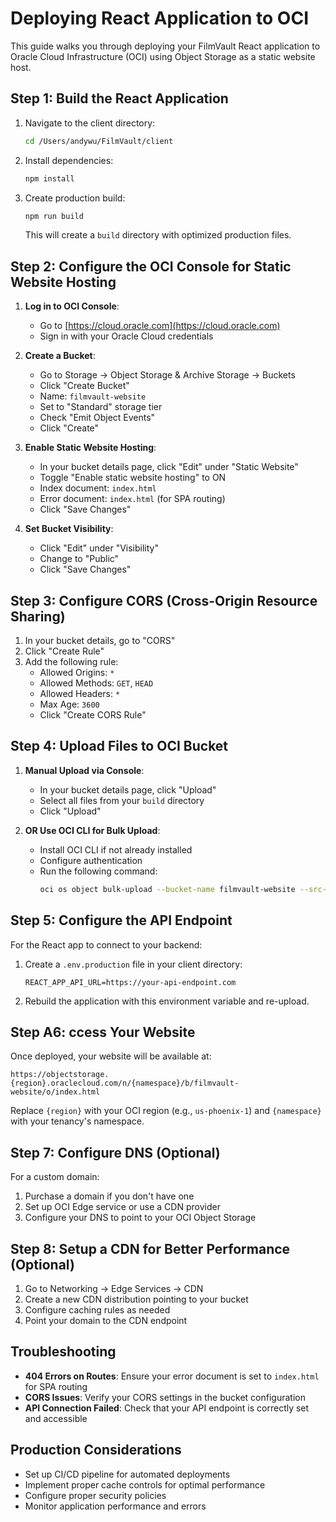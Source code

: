 # Deploying React Application to OCI

This guide walks you through deploying your FilmVault React application to Oracle Cloud Infrastructure (OCI) using Object Storage as a static website host.

## Step 1: Build the React Application

1. Navigate to the client directory:
   ```bash
   cd /Users/andywu/FilmVault/client
   ```

2. Install dependencies:
   ```bash
   npm install
   ```

3. Create production build:
   ```bash
   npm run build
   ```
   This will create a `build` directory with optimized production files.

## Step 2: Configure the OCI Console for Static Website Hosting

1. **Log in to OCI Console**:
   - Go to [https://cloud.oracle.com](https://cloud.oracle.com)
   - Sign in with your Oracle Cloud credentials

2. **Create a Bucket**:
   - Go to Storage → Object Storage & Archive Storage → Buckets
   - Click "Create Bucket"
   - Name: `filmvault-website`
   - Set to "Standard" storage tier
   - Check "Emit Object Events" 
   - Click "Create"

3. **Enable Static Website Hosting**:
   - In your bucket details page, click "Edit" under "Static Website"
   - Toggle "Enable static website hosting" to ON
   - Index document: `index.html`
   - Error document: `index.html` (for SPA routing)
   - Click "Save Changes"

4. **Set Bucket Visibility**:
   - Click "Edit" under "Visibility"
   - Change to "Public"
   - Click "Save Changes"

## Step 3: Configure CORS (Cross-Origin Resource Sharing)

1. In your bucket details, go to "CORS"
2. Click "Create Rule"
3. Add the following rule:
   - Allowed Origins: `*`
   - Allowed Methods: `GET`, `HEAD`
   - Allowed Headers: `*`
   - Max Age: `3600`
   - Click "Create CORS Rule"

## Step 4: Upload Files to OCI Bucket

1. **Manual Upload via Console**:
   - In your bucket details page, click "Upload"
   - Select all files from your `build` directory
   - Click "Upload"

2. **OR Use OCI CLI for Bulk Upload**:
   - Install OCI CLI if not already installed
   - Configure authentication
   - Run the following command:
     ```bash
     oci os object bulk-upload --bucket-name filmvault-website --src-dir /Users/andywu/FilmVault/client/build --content-type auto
     ```

## Step 5: Configure the API Endpoint 

For the React app to connect to your backend:

1. Create a `.env.production` file in your client directory:
   ```
   REACT_APP_API_URL=https://your-api-endpoint.com
   ```

2. Rebuild the application with this environment variable and re-upload.

## Step A6: ccess Your Website

Once deployed, your website will be available at:
```
https://objectstorage.{region}.oraclecloud.com/n/{namespace}/b/filmvault-website/o/index.html
```

Replace `{region}` with your OCI region (e.g., `us-phoenix-1`) and `{namespace}` with your tenancy's namespace.

## Step 7: Configure DNS (Optional)

For a custom domain:

1. Purchase a domain if you don't have one
2. Set up OCI Edge service or use a CDN provider
3. Configure your DNS to point to your OCI Object Storage

## Step 8: Setup a CDN for Better Performance (Optional)

1. Go to Networking → Edge Services → CDN
2. Create a new CDN distribution pointing to your bucket
3. Configure caching rules as needed
4. Point your domain to the CDN endpoint

## Troubleshooting

- **404 Errors on Routes**: Ensure your error document is set to `index.html` for SPA routing
- **CORS Issues**: Verify your CORS settings in the bucket configuration
- **API Connection Failed**: Check that your API endpoint is correctly set and accessible

## Production Considerations

- Set up CI/CD pipeline for automated deployments
- Implement proper cache controls for optimal performance
- Configure proper security policies
- Monitor application performance and errors